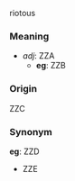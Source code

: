 riotous
### Meaning
+ _adj_: ZZA
    + __eg__: ZZB

### Origin

ZZC

### Synonym

__eg__: ZZD

+ ZZE


